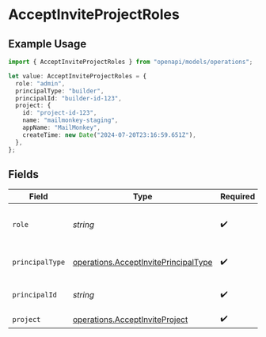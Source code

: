# AcceptInviteProjectRoles

## Example Usage

```typescript
import { AcceptInviteProjectRoles } from "openapi/models/operations";

let value: AcceptInviteProjectRoles = {
  role: "admin",
  principalType: "builder",
  principalId: "builder-id-123",
  project: {
    id: "project-id-123",
    name: "mailmonkey-staging",
    appName: "MailMonkey",
    createTime: new Date("2024-07-20T23:16:59.651Z"),
  },
};
```

## Fields

| Field                                                                                        | Type                                                                                         | Required                                                                                     | Description                                                                                  | Example                                                                                      |
| -------------------------------------------------------------------------------------------- | -------------------------------------------------------------------------------------------- | -------------------------------------------------------------------------------------------- | -------------------------------------------------------------------------------------------- | -------------------------------------------------------------------------------------------- |
| `role`                                                                                       | *string*                                                                                     | :heavy_check_mark:                                                                           | The role of the builder in the project.                                                      | admin                                                                                        |
| `principalType`                                                                              | [operations.AcceptInvitePrincipalType](../../models/operations/acceptinviteprincipaltype.md) | :heavy_check_mark:                                                                           | The type of the principal.                                                                   |                                                                                              |
| `principalId`                                                                                | *string*                                                                                     | :heavy_check_mark:                                                                           | The ID of the team or builder.                                                               | builder-id-123                                                                               |
| `project`                                                                                    | [operations.AcceptInviteProject](../../models/operations/acceptinviteproject.md)             | :heavy_check_mark:                                                                           | N/A                                                                                          |                                                                                              |